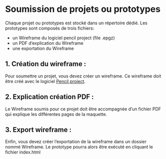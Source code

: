 # Soumission de projets ou prototypes

Chaque projet ou prototypes est stocké dans un répertoire dédié.
Les prototypes sont composés de trois fichiers:
- un Wireframe du logiciel pencil project (file .epgz)
- un PDF d’explication du Wireframe
- une exportation du Wireframe


## 1. Création du wireframe :

Pour soumettre un projet, vous devez créer un wireframe. Ce wireframe doit être créé avec le logiciel
[Pencil project](https://pencil.evolus.vn/).


## 2. Explication création PDF :

Le Wireframe soumis pour ce projet doit être accompagnée d’un fichier PDF qui explique les différentes pages de la maquette.


## 3. Export wireframe :

Enfin, vous devez créer l’exportation de la wireframe dans un dossier nommé Wireframe.
Le prototype pourra alors être exécuté en cliquant le fichier index.html
